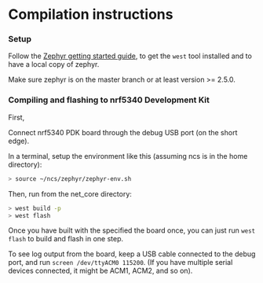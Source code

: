 # Compilation instructions

### Setup

Follow the [Zephyr getting started guide](https://docs.zephyrproject.org/latest/getting_started/index.html), to get the `west` tool installed and to have a local copy of zephyr.

Make sure zephyr is on the master branch or at least version >= 2.5.0.

### Compiling and flashing to nrf5340 Development Kit

First,

Connect nrf5340 PDK board through the debug USB port (on the short edge).

In a terminal, setup the environment like this (assuming ncs is in the home directory):

```bash
> source ~/ncs/zephyr/zephyr-env.sh
```

Then, run from the net\_core directory:

```bash
> west build -p
> west flash
```

Once you have built with the specified the board once, you can just run `west flash` to build and flash in one step.

To see log output from the board, keep a USB cable connected to the debug port, and run `screen /dev/ttyACM0 115200`. (If you have multiple serial devices connected, it might be ACM1, ACM2, and so on).

